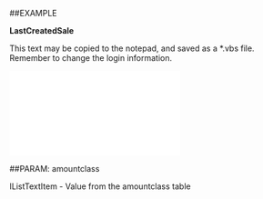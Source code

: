 

##EXAMPLE

**LastCreatedSale**

This text may be copied to the notepad, and saved as a *.vbs file. Remember to change the login information.

![](../../Examples/vbs/SOCounter.LastCreatedSale.vb.txt)







##PARAM: amountclass

IListTextItem - Value from the amountclass table



